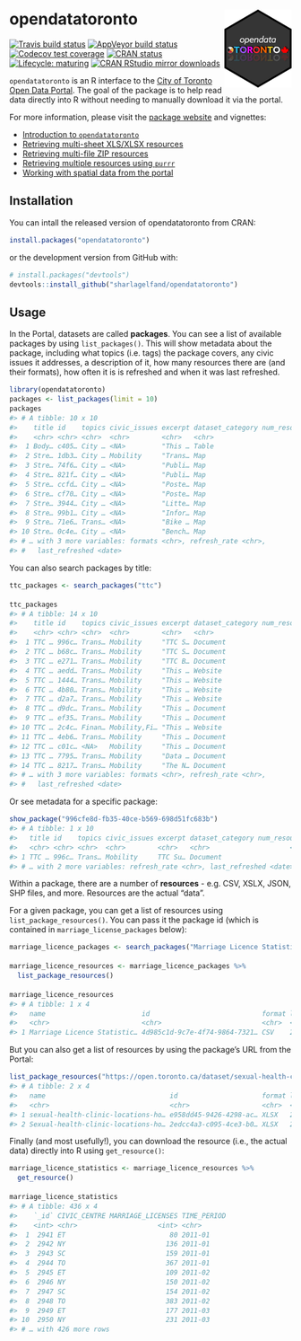 
<!-- README.md is generated from README.Rmd. Please edit that file -->

# opendatatoronto <img src="man/figures/logo.png" align="right" height="139" />

<!-- badges: start -->

[![Travis build
status](https://travis-ci.org/sharlagelfand/opendatatoronto.svg?branch=master)](https://travis-ci.org/sharlagelfand/opendatatoronto)
[![AppVeyor build
status](https://ci.appveyor.com/api/projects/status/github/sharlagelfand/opendatatoronto?branch=master&svg=true)](https://ci.appveyor.com/project/sharlagelfand/opendatatoronto)
[![Codecov test
coverage](https://codecov.io/gh/sharlagelfand/opendatatoronto/branch/master/graph/badge.svg)](https://codecov.io/gh/sharlagelfand/opendatatoronto?branch=master)
[![CRAN
status](https://www.r-pkg.org/badges/version/opendatatoronto)](https://cran.r-project.org/package=opendatatoronto)
[![Lifecycle:
maturing](https://img.shields.io/badge/lifecycle-maturing-blue.svg)](https://www.tidyverse.org/lifecycle/#maturing)
[![CRAN RStudio mirror
downloads](https://cranlogs.r-pkg.org/badges/grand-total/opendatatoronto?color=blue)](https://r-pkg.org/pkg/opendatatoronto)
<!-- badges: end -->

`opendatatoronto` is an R interface to the [City of Toronto Open Data
Portal](https://open.toronto.ca/). The goal of the package is to help
read data directly into R without needing to manually download it via
the portal.

For more information, please visit the [package
website](https://sharlagelfand.github.io/opendatatoronto/) and
vignettes:

  - [Introduction to
    `opendatatoronto`](https://sharlagelfand.github.io/opendatatoronto/articles/opendatatoronto.html)
  - [Retrieving multi-sheet XLS/XLSX
    resources](https://sharlagelfand.github.io/opendatatoronto/articles/multisheet_resources.html)
  - [Retrieving multi-file ZIP
    resources](https://sharlagelfand.github.io/opendatatoronto/articles/multifile_zip_resources.html)
  - [Retrieving multiple resources using
    `purrr`](https://sharlagelfand.github.io/opendatatoronto/articles/multiple_resources_purrr.html)
  - [Working with spatial data from the
    portal](https://sharlagelfand.github.io/opendatatoronto/articles/spatial_data.html)

## Installation

You can intall the released version of opendatatoronto from CRAN:

``` r
install.packages("opendatatoronto")
```

or the development version from GitHub with:

``` r
# install.packages("devtools")
devtools::install_github("sharlagelfand/opendatatoronto")
```

## Usage

In the Portal, datasets are called **packages**. You can see a list of
available packages by using `list_packages()`. This will show metadata
about the package, including what topics (i.e. tags) the package covers,
any civic issues it addresses, a description of it, how many resources
there are (and their formats), how often it is is refreshed and when it
was last refreshed.

``` r
library(opendatatoronto)
packages <- list_packages(limit = 10)
packages
#> # A tibble: 10 x 10
#>    title id    topics civic_issues excerpt dataset_category num_resources
#>    <chr> <chr> <chr>  <chr>        <chr>   <chr>                    <int>
#>  1 Body… c405… City … <NA>         "This … Table                        2
#>  2 Stre… 1db3… City … Mobility     "Trans… Map                          1
#>  3 Stre… 74f6… City … <NA>         "Publi… Map                          1
#>  4 Stre… 821f… City … <NA>         "Publi… Map                          1
#>  5 Stre… ccfd… City … <NA>         "Poste… Map                          1
#>  6 Stre… cf70… City … <NA>         "Poste… Map                          1
#>  7 Stre… 3944… City … <NA>         "Litte… Map                          1
#>  8 Stre… 99b1… City … <NA>         "Infor… Map                          1
#>  9 Stre… 71e6… Trans… <NA>         "Bike … Map                          1
#> 10 Stre… 0c4e… City … <NA>         "Bench… Map                          1
#> # … with 3 more variables: formats <chr>, refresh_rate <chr>,
#> #   last_refreshed <date>
```

You can also search packages by title:

``` r
ttc_packages <- search_packages("ttc")

ttc_packages
#> # A tibble: 14 x 10
#>    title id    topics civic_issues excerpt dataset_category num_resources
#>    <chr> <chr> <chr>  <chr>        <chr>   <chr>                    <int>
#>  1 TTC … 996c… Trans… Mobility     "TTC S… Document                    35
#>  2 TTC … b68c… Trans… Mobility     "TTC S… Document                     7
#>  3 TTC … e271… Trans… Mobility     "TTC B… Document                     7
#>  4 TTC … aedd… Trans… Mobility     "This … Website                      2
#>  5 TTC … 1444… Trans… Mobility     "This … Website                      2
#>  6 TTC … 4b80… Trans… Mobility     "This … Website                      2
#>  7 TTC … d2a7… Trans… Mobility     "This … Website                      2
#>  8 TTC … d9dc… Trans… Mobility     "This … Document                     1
#>  9 TTC … ef35… Trans… Mobility     "This … Document                     1
#> 10 TTC … 2c4c… Finan… Mobility,Fi… "This … Website                      2
#> 11 TTC … 4eb6… Trans… Mobility     "This … Document                     5
#> 12 TTC … c01c… <NA>   Mobility     "This … Document                     1
#> 13 TTC … 7795… Trans… Mobility     "Data … Document                     1
#> 14 TTC … 8217… Trans… Mobility     "The N… Document                     1
#> # … with 3 more variables: formats <chr>, refresh_rate <chr>,
#> #   last_refreshed <date>
```

Or see metadata for a specific package:

``` r
show_package("996cfe8d-fb35-40ce-b569-698d51fc683b")
#> # A tibble: 1 x 10
#>   title id    topics civic_issues excerpt dataset_category num_resources formats
#>   <chr> <chr> <chr>  <chr>        <chr>   <chr>                    <int> <chr>  
#> 1 TTC … 996c… Trans… Mobility     TTC Su… Document                    35 XLSX   
#> # … with 2 more variables: refresh_rate <chr>, last_refreshed <date>
```

Within a package, there are a number of **resources** - e.g. CSV, XSLX,
JSON, SHP files, and more. Resources are the actual “data”.

For a given package, you can get a list of resources using
`list_package_resources()`. You can pass it the package id (which is
contained in `marriage_license_packages`
below):

``` r
marriage_licence_packages <- search_packages("Marriage Licence Statistics")

marriage_licence_resources <- marriage_licence_packages %>%
  list_package_resources()

marriage_licence_resources
#> # A tibble: 1 x 4
#>   name                        id                            format last_modified
#>   <chr>                       <chr>                         <chr>  <date>       
#> 1 Marriage Licence Statistic… 4d985c1d-9c7e-4f74-9864-7321… CSV    2020-02-01
```

But you can also get a list of resources by using the package’s URL from
the
Portal:

``` r
list_package_resources("https://open.toronto.ca/dataset/sexual-health-clinic-locations-hours-and-services/")
#> # A tibble: 2 x 4
#>   name                               id                     format last_modified
#>   <chr>                              <chr>                  <chr>  <date>       
#> 1 sexual-health-clinic-locations-ho… e958dd45-9426-4298-ac… XLSX   2019-08-15   
#> 2 Sexual-health-clinic-locations-ho… 2edcc4a3-c095-4ce3-b0… XLSX   2019-08-15
```

Finally (and most usefully\!), you can download the resource (i.e., the
actual data) directly into R using `get_resource()`:

``` r
marriage_licence_statistics <- marriage_licence_resources %>%
  get_resource()

marriage_licence_statistics
#> # A tibble: 436 x 4
#>    `_id` CIVIC_CENTRE MARRIAGE_LICENSES TIME_PERIOD
#>    <int> <chr>                    <int> <chr>      
#>  1  2941 ET                          80 2011-01    
#>  2  2942 NY                         136 2011-01    
#>  3  2943 SC                         159 2011-01    
#>  4  2944 TO                         367 2011-01    
#>  5  2945 ET                         109 2011-02    
#>  6  2946 NY                         150 2011-02    
#>  7  2947 SC                         154 2011-02    
#>  8  2948 TO                         383 2011-02    
#>  9  2949 ET                         177 2011-03    
#> 10  2950 NY                         231 2011-03    
#> # … with 426 more rows
```
